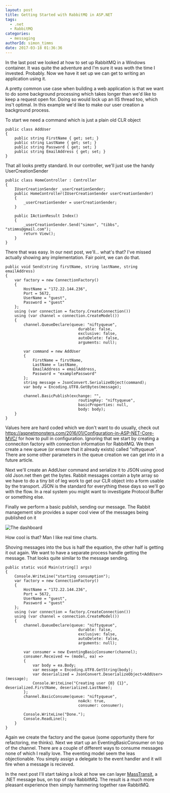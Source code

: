 ```yaml
---
layout: post
title: Getting Started with RabbitMQ in ASP.NET
tags:
  - .net
  - RabbitMQ
categories:
  - messaging   
authorId: simon_timms
date: 2017-03-18 01:36:36
---
```


In the last post we looked at how to set up RabbitMQ in a Windows container. It was quite the adventure and I'm sure it was woth the time I invested. Probably. Now we have it set up we can get to writing an application using it. 

A pretty common use case when building a web application is that we want to do some background processing which takes longer than we'd like to keep a request open for. Doing so would lock up an IIS thread too, which ins't optimal. In this example we'd like to make our user creation a background process.

<!-- more -->

To start we need a command which is just a plain old CLR object

```
public class AddUser
{
    public string FirstName { get; set; }
    public string LastName { get; set; }
    public string Password { get; set; }
    public string EmailAddress { get; set; }
}
```

That all looks pretty standard. In our controller, we'll just use the handy UserCreationSender

```
public class HomeController : Controller
{
    IUserCreationSender _userCreationSender;
    public HomeController(IUserCreationSender userCreationSender)
    {
        _userCreationSender = userCreationSender;
    }

    public IActionResult Index()
    {
        _userCreationSender.Send("simon", "tibbs", "stimms@gmail.com");
        return View();
    }
}
```

There that was easy. In our next post, we'll... what's that? I've missed actually showing any implementation. Fair point, we can do that. 

```
public void Send(string firstName, string lastName, string emailAddress)
{
    var factory = new ConnectionFactory()
    {
        HostName = "172.22.144.236",
        Port = 5672,
        UserName = "guest",
        Password = "guest"
    };
    using (var connection = factory.CreateConnection())
    using (var channel = connection.CreateModel())
    {
        channel.QueueDeclare(queue: "niftyqueue",
                                durable: false,
                                exclusive: false,
                                autoDelete: false,
                                arguments: null);

        var command = new AddUser
        {
            FirstName = firstName,
            LastName = lastName,
            EmailAddress = emailAddress,
            Password = "examplePassword"
        };
        string message = JsonConvert.SerializeObject(command);
        var body = Encoding.UTF8.GetBytes(message);

        channel.BasicPublish(exchange: "",
                                routingKey: "niftyqueue",
                                basicProperties: null,
                                body: body);
    }
}
```

Values here are hard coded which we don't want to do usually, check out https://aspnetmonsters.com/2016/01/Configuration-in-ASP-NET-Core-MVC/ for how to pull in configuration. Ignoring that we start by creating a conneciton factory with connection information for RabbitMQ. We then create a new queue (or ensure that it already exists) called "niftyqueue". There are some other parameters in the queue creation we can get into in a future article. 

Next we'll create an AddUser command and serialize it to JSON using good old Json.net then get the bytes. Rabbit messages contain a byte array so we have to do a tiny bit of leg work to get our CLR object into a form usable by the transport. JSON is the standard for everything these days so we'll go with the flow. In a real system you might want to investigate Protocol Buffer or something else. 

Finally we perform a basic publish, sending our message. The Rabbit management site provides a super cool view of the messages being published on it

![The dashboard](http://i.imgur.com/odiUxPh.png)

How cool is that? Man I like real time charts. 

Shoving messages into the bus is half the equation, the other half is getting it out again. We want to have a separate process handle getting the message. That looks quite similar to the message sending.

```
public static void Main(string[] args)
{
    Console.WriteLine("starting consumption");
    var factory = new ConnectionFactory()
    {
        HostName = "172.22.144.236",
        Port = 5672,
        UserName = "guest",
        Password = "guest"
    };
    using (var connection = factory.CreateConnection())
    using (var channel = connection.CreateModel())
    {
        channel.QueueDeclare(queue: "niftyqueue",
                                durable: false,
                                exclusive: false,
                                autoDelete: false,
                                arguments: null);

        var consumer = new EventingBasicConsumer(channel);
        consumer.Received += (model, ea) =>
        {
            var body = ea.Body;
            var message = Encoding.UTF8.GetString(body);
            var deserialized = JsonConvert.DeserializeObject<AddUser>(message);
            Console.WriteLine("Creating user {0} {1}", deserialized.FirstName, deserialized.LastName);
        };
        channel.BasicConsume(queue: "niftyqueue",
                                noAck: true,
                                consumer: consumer);

        Console.WriteLine("Done.");
        Console.ReadLine();
    }
}
```

Again we create the factory and the queue (some opportunity there for refactoring, me thinks). Next we start up an EventingBasicConsumer on top of the channel. There are a couple of different ways to consume messages none of which I really love. The eventing model seem the leas objectionable. You simply assign a delegate to the event handler and it will fire when a message is recieved. 

In the next post I'll start taking a look at how we can layer [MassTransit](http://masstransit-project.com/), a .NET message bus, on top of raw RabbitMQ. The result is a much more pleasant experience then simply hammering together raw RabbitMQ. 

